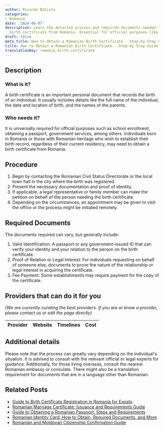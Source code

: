 ```yaml
---
author: Ricardo Batista
categories:
- Romania
date: '2024-06-07'
description: Learn the detailed process and required documents needed to obtain a
  birth certificate from Romania. Essential for official purposes like school or passport.
draft: false
meta_title: How to Obtain a Romanian Birth Certificate - Step-by-Step Guide
title: How to Obtain a Romanian Birth Certificate - Step-by-Step Guide
translationKey: romania-birth_certificate
---
```


## Description
### What is it?
A birth certificate is an important personal document that records the birth of an individual. It usually includes details like the full name of the individual, the date and location of birth, and the names of the parents.

### Who needs it?
It is universally required for official purposes such as school enrollment, obtaining a passport, government services, among others. Individuals born in Romania or those with Romanian heritage who wish to establish their birth record, regardless of their current residency, may need to obtain a birth certificate from Romania.

## Procedure
1. Begin by contacting the Romanian Civil Status Directorate or the local town hall in the city where the birth was registered. 
2. Present the necessary documentation and proof of identity. 
3. If applicable, a legal representative or family member can make the petition on behalf of the person needing the birth certificate. 
4. Depending on the circumstances, an appointment may be given to visit the office or the process might be initiated remotely.

## Required Documents
The documents required can vary, but generally include:
1. Valid Identification: A passport or any government-issued ID that can verify your identity and your relation to the person on the birth certificate.
2. Proof of Relation or Legal Interest: For individuals requesting on behalf of someone else, documents to prove the nature of the relationship or legal interest in acquiring the certificate.
3. Fee Payment: Some establishments may require payment for the copy of the certificate.

## Providers that can do it for you

_(We are currently curating the best providers. If you are or know a provider, please contact us or edit the page directly)_

| Provider        |     Website     |     Timelines    |       Cost      |
| --------------- | --------------- |  :-------------: | :-------------: |

## Additional details
Please note that the process can greatly vary depending on the individual's situation. It is advised to consult with the relevant official or legal experts for guidance. Additionally, for those living overseas, consult the nearest Romanian embassy or consulate. There might also be a translation requirement for documents that are in a language other than Romanian.


## Related Posts

- [Guide to Birth Certificate Registration in Romania for Expats](https://tramitit.com/guides/romania/birth_certificate_registration_for_expats/)
- [Romanian Marriage Certificate: Issuance and Requirements Guide](https://tramitit.com/guides/romania/marriage_certificate/)
- [Guide to Obtaining a Romanian Passport: Steps and Requirements](https://tramitit.com/guides/romania/passport/)
- [Romanian Identity Card: How to Obtain, Required Documents, and More](https://tramitit.com/guides/romania/identity_card/)
- [Romanian and Moldovan Citizenship Confirmation Guide](https://tramitit.com/guides/romania/citizenship_confirmation/)